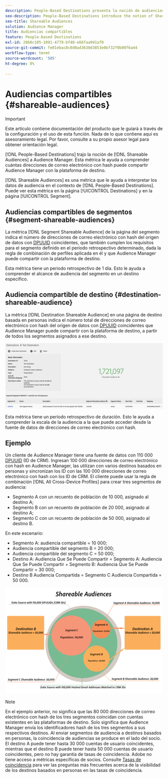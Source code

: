 ```yaml
---
description: People-Based Destinations presenta la noción de audiencias compartibles en Audience Manager. Esta métrica le ayuda a comprender cuántas direcciones de correo electrónico con hash puede compartir Audience Manager con la plataforma de destino.
seo-description: People-Based Destinations introduce the notion of Shareable Audiences to Audience Manager. This metric helps you understand how many of the hashed email addresses Audience Manager can share with the destination platform.
seo-title: Shareable Audiences
solution: Audience Manager
title: Audiencias compartibles
feature: People-based Destinations
exl-id: 2860c105-1091-4779-bf40-e66faa941af0
source-git-commit: fe01ebac8c0d0ad3630d3853e0bf32f0b00f6a44
workflow-type: tm+mt
source-wordcount: '505'
ht-degree: 0%

---
```


# Audiencias compartibles {#shareable-audiences}

>[!IMPORTANT]
>Este artículo contiene documentación del producto que le guiará a través de la configuración y el uso de esta función. Nada de lo que contiene aquí es asesoramiento legal. Por favor, consulte a su propio asesor legal para obtener orientación legal.

[!DNL People-Based Destinations] trajo la noción de [!DNL Shareable Audiences] a Audience Manager. Esta métrica le ayuda a comprender cuántas direcciones de correo electrónico con hash puede compartir Audience Manager con la plataforma de destino.

[!DNL Shareable Audiences] es una métrica que le ayuda a interpretar los datos de audiencia en el contexto de [!DNL People-Based Destinations]. Puede ver esta métrica en la página [!UICONTROL Destinations] y en la página [!UICONTROL Segment].

## Audiencias compartibles de segmentos {#segment-shareable-audiences}

La métrica [!DNL Segment Shareable Audience] de la página del segmento indica el número de direcciones de correo electrónico con hash del origen de datos con [DPUUID](../../reference/ids-in-aam.md) coincidentes, que también cumplen los requisitos para el segmento definido en el período retrospectivo determinado, dada la regla de combinación de perfiles aplicada en él y que Audience Manager puede compartir con la plataforma de destino.

Esta métrica tiene un periodo retrospectivo de 1 día. Esto le ayuda a comprender el alcance de audiencia del segmento en un destino específico.

## Audiencia compartible de destino {#destination-shareable-audience}

La métrica [!DNL Destination Shareable Audience] en una página de destino basada en personas indica el número total de direcciones de correo electrónico con hash del origen de datos con [DPUUID](../../reference/ids-in-aam.md) coincidentes que Audience Manager puede compartir con la plataforma de destino, a partir de todos los segmentos asignados a ese destino.

![audiencias compartibles](assets/dest-shareable-audiences.png)

Esta métrica tiene un período retrospectivo de duración. Esto le ayuda a comprender la escala de la audiencia a la que puede acceder desde la fuente de datos de direcciones de correo electrónico con hash.

## Ejemplo

Un cliente de Audience Manager tiene una fuente de datos con 110 000 [DPUUID](../../reference/ids-in-aam.md) (ID de CRM). Ingresan 100 000 direcciones de correo electrónico con hash en Audience Manager, las utilizan con varios destinos basados en personas y sincronizan los ID con las 100 000 direcciones de correo electrónico con hash con los ID de CRM. El cliente puede usar la regla de combinación [!DNL All Cross-Device Profiles] para crear tres segmentos de audiencia:

* Segmento A con un recuento de población de 10 000, asignado al destino A;
* Segmento B con un recuento de población de 20 000, asignado al destino A;
* Segmento C con un recuento de población de 50 000, asignado al destino B.

En este escenario:

* Segmento A: audiencia compartible = 10 000;
* Audiencia compartible del segmento B = 20 000;
* Audiencia compartible del segmento C = 50 000;
* Destino A: Audiencia Que Se Puede Compartir = Segmento A: Audiencia Que Se Puede Compartir + Segmento B: Audiencia Que Se Puede Compartir = 30 000;
* Destino B Audiencia Compartida = Segmento C Audiencia Compartida = 50 000.

![diagrama-audiencias-compartibles](assets/shareable-audiences.png)

>[!NOTE]
>
>En el ejemplo anterior, no significa que las 80 000 direcciones de correo electrónico con hash de los tres segmentos coincidan con cuentas existentes en las plataformas de destino. Solo significa que Audience Manager envía los identificadores hash de los tres segmentos a sus respectivos destinos. Al enviar segmentos de audiencia a destinos basados en personas, la coincidencia de audiencias se produce en el lado del socio. El destino A puede tener hasta 30 000 cuentas de usuario coincidentes, mientras que el destino B puede tener hasta 50 000 cuentas de usuario coincidentes, pero no hay garantía de tasas de coincidencia. Adobe no tiene acceso a métricas específicas de socios. Consulte [Tasas de coincidencia](../../faq/faq-people-based-destinations.md#match-rates) para ver las preguntas más frecuentes acerca de la visibilidad de los destinos basados en personas en las tasas de coincidencia.
